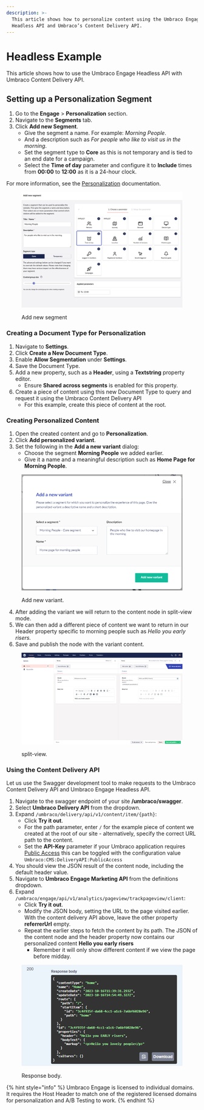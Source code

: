 ```yaml
---
description: >-
  This article shows how to personalize content using the Umbraco Engage
  Headless API and Umbraco’s Content Delivery API.
---
```


# Headless Example

This article shows how to use the Umbraco Engage Headless API with Umbraco Content Delivery API.

## Setting up a Personalization Segment

1. Go to the **Engage** > **Personalization** section.
2. Navigate to the **Segments** tab.
3. Click **Add new Segment**.
   * Give the segment a name. For example: _Morning People_.
   * And a description such as _For people who like to visit us in the morning_.
   * Set the segment type to **Core** as this is not temporary and is tied to an end date for a campaign.
   * Select the **Time of day** parameter and configure it to **Include** times from **00:00** to **12:00** as it is a 24-hour clock.

For more information, see the [Personalization](../personalization/) documentation.

<figure><img src="../../.gitbook/assets/Personalization-add-new-segment-v16.png" alt="Edit segment view."><figcaption><p>Add new segment</p></figcaption></figure>

### Creating a Document Type for Personalization

1. Navigate to **Settings**.
2. Click **Create a New Document Type**.
3. Enable **Allow Segmentation** under **Settings**.
4. Save the Document Type.
5. Add a new property, such as a **Header**, using a **Textstring** property editor.
   * Ensure **Shared across segments** is enabled for this property.
6. Create a piece of content using this new Document Type to query and request it using the Umbraco Content Delivery API
   * For this example, create this piece of content at the root.

### Creating Personalized Content

1. Open the created content and go to **Personalization**.
2. Click **Add personalized variant**.
3. Set the following in the **Add a new variant** dialog:
   * Choose the segment **Morning People** we added earlier.
   * Give it a name and a meaningful description such as **Home Page for Morning People**.

<figure><img src="../../.gitbook/assets/image (4) (4).png" alt="Add new variant."><figcaption><p>Add new variant.</p></figcaption></figure>

4. After adding the variant we will return to the content node in split-view mode.
5. We can then add a different piece of content we want to return in our Header property specific to morning people such as _Hello you early risers._
6. Save and publish the node with the variant content.

<figure><img src="../../.gitbook/assets/image (5) (4).png" alt="split-view."><figcaption><p>split-view.</p></figcaption></figure>

### Using the Content Delivery API

Let us use the Swagger development tool to make requests to the Umbraco Content Delivery API and Umbraco Engage Headless API.

1. Navigate to the swagger endpoint of your site **/umbraco/swagger**.
2. Select **Umbraco Delivery API** from the dropdown.
3. Expand `/umbraco/delivery/api/v1/content/item/{path}`:
   * Click **Try it out**.
   * For the path parameter, enter `/` for the example piece of content we created at the root of our site - alternatively, specify the correct URL path to the content.
   * Set the **API-Key** parameter if your Umbraco application requires [Public Access](https://docs.umbraco.com/umbraco-cms/reference/content-delivery-api#additional-configuration) this can be toggled with the configuration value `Umbraco:CMS:DeliveryAPI:PublicAccess`
4. You should view the JSON result of the content node, including the default header value.
5. Navigate to **Umbraco Engage Marketing API** from the definitions dropdown.
6. Expand `/umbraco/engage/api/v1/analytics/pageview/trackpageview/client`:
   * Click **Try it out**.
   * Modify the JSON body, setting the URL to the page visited earlier. With the content delivery API above, leave the other property **referrerUrl** empty.
   * Repeat the earlier steps to fetch the content by its path. The JSON of the content node and the header property now contains our personalized content **Hello you early risers**
     * Remember it will only show different content if we view the page before midday.

<figure><img src="../../.gitbook/assets/image (6) (4).png" alt="Response body."><figcaption><p>Response body.</p></figcaption></figure>

{% hint style="info" %}
Umbraco Engage is licensed to individual domains. It requires the Host Header to match one of the registered licensed domains for personalization and A/B Testing to work.
{% endhint %}
